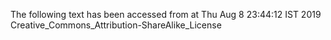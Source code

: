 The following text has been accessed from at Thu Aug 8 23:44:12 IST 2019
Creative_Commons_Attribution-ShareAlike_License
